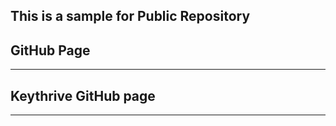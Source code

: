 ## This is a sample for Public Repository 
## GitHub Page
--------
##  Keythrive GitHub page
--------
